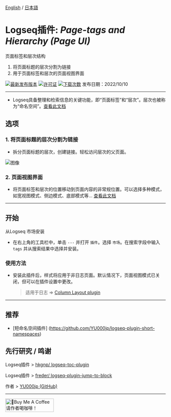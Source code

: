 [English](https://github.com/YU000jp/logseq-page-tags-and-hierarchy) / [日本語](https://github.com/YU000jp/logseq-page-tags-and-hierarchy/blob/main/README.ja.md)

# Logseq插件: *Page-tags and Hierarchy (Page UI)*

页面标签和层次结构
  1. 将页面标题的层次分割为链接
  1. 用于页面标签和层次的页面视图界面

[![最新发布版本](https://img.shields.io/github/v/release/YU000jp/logseq-page-tags-and-hierarchy)](https://github.com/YU000jp/logseq-page-tags-and-hierarchy/releases)
[![许可证](https://img.shields.io/github/license/YU000jp/logseq-page-tags-and-hierarchy?color=blue)](https://github.com/YU000jp/logseq-page-tags-and-hierarchy/blob/main/LICENSE)
[![下载次数](https://img.shields.io/github/downloads/YU000jp/logseq-page-tags-and-hierarchy/total.svg)](https://github.com/YU000jp/logseq-page-tags-and-hierarchy/releases)
发布日期：2022/10/10

---

- Logseq具备整理和检索信息的关键功能，即“页面标签”和“层次”。层次也被称为“命名空间”。[查看此文档](https://github.com/YU000jp/logseq-page-tags-and-hierarchy/wiki/%E9%A1%B5%E9%9D%A2%E6%A0%87%E7%AD%BE%E5%92%8C%E5%B1%82%E6%AC%A1%E7%BB%93%E6%9E%84)

## 选项

### 1. 将页面标题的层次分割为链接

- 拆分页面标题的层次，创建链接。轻松访问层次的父页面。

![图像](https://github.com/YU000jp/logseq-page-tags-and-hierarchy/assets/111847207/f7da636b-4418-4a2f-b1e9-49c6aa8ec055)

### 2. 页面视图界面

- 将页面标签和层次的位置移动到页面内容的非常规位置。可以选择多种模式，如宽视图模式、侧边模式、底部模式等... [查看此文档](https://github.com/YU000jp/logseq-page-tags-and-hierarchy/wiki/%E9%A1%B5%E9%9D%A2%E8%A7%86%E5%9B%BE%E7%95%8C%E9%9D%A2)

---

## 开始

从Logseq 市场安装
  - 在右上角的工具栏中，单击 `---` 并打开 `插件`。选择 `市场`。在搜索字段中输入 `tags` 并从搜索结果中选择并安装。

### 使用方法

- 安装此插件后，样式将应用于非日志页面。默认情况下，页面视图模式已关闭，但可以在插件设置中更改。
  > 适用于日志 => [Column Layout plugin](https://github.com/YU000jp/Logseq-column-Layout)

---

## 推荐

- [短命名空间插件] (https://github.com/YU000jp/logseq-plugin-short-namespaces)

## 先行研究 / 鸣谢

Logseq插件 > [hkgnp/ logseq-toc-plugin](https://github.com/hkgnp/logseq-toc-plugin/)

Logseq插件 > [freder/ logseq-plugin-jump-to-block](https://github.com/freder/logseq-plugin-jump-to-block/)

作者 > [YU000jp (GitHub)](https://github.com/YU000jp)

---

<a href="https://www.buymeacoffee.com/yu000japan" target="_blank"><img src="https://cdn.buymeacoffee.com/buttons/v2/default-violet.png" alt="🍌Buy Me A Coffee 请作者喝咖啡！" style="height: 42px;width: 152px" ></a>
